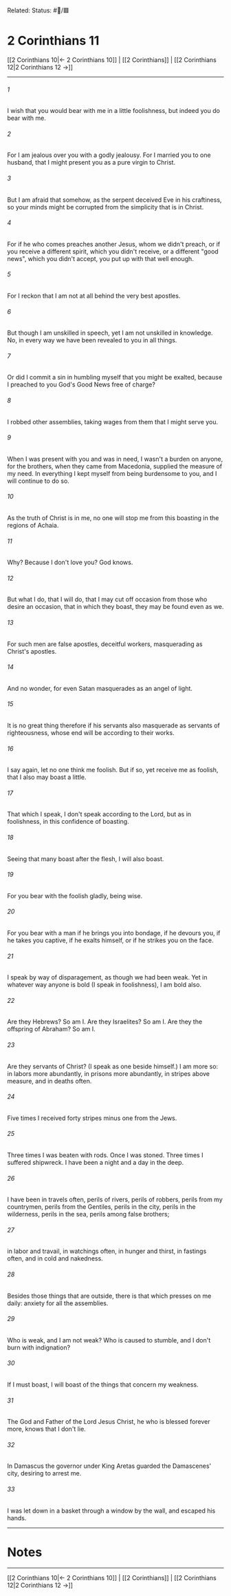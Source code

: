 Related:
Status: #📖/🟥
# 2 Corinthians 11

[[2 Corinthians 10|← 2 Corinthians 10]] | [[2 Corinthians]] | [[2 Corinthians 12|2 Corinthians 12 →]]
***



###### 1 
I wish that you would bear with me in a little foolishness, but indeed you do bear with me. 

###### 2 
For I am jealous over you with a godly jealousy. For I married you to one husband, that I might present you as a pure virgin to Christ. 

###### 3 
But I am afraid that somehow, as the serpent deceived Eve in his craftiness, so your minds might be corrupted from the simplicity that is in Christ. 

###### 4 
For if he who comes preaches another Jesus, whom we didn't preach, or if you receive a different spirit, which you didn't receive, or a different "good news", which you didn't accept, you put up with that well enough. 

###### 5 
For I reckon that I am not at all behind the very best apostles. 

###### 6 
But though I am unskilled in speech, yet I am not unskilled in knowledge. No, in every way we have been revealed to you in all things. 

###### 7 
Or did I commit a sin in humbling myself that you might be exalted, because I preached to you God's Good News free of charge? 

###### 8 
I robbed other assemblies, taking wages from them that I might serve you. 

###### 9 
When I was present with you and was in need, I wasn't a burden on anyone, for the brothers, when they came from Macedonia, supplied the measure of my need. In everything I kept myself from being burdensome to you, and I will continue to do so. 

###### 10 
As the truth of Christ is in me, no one will stop me from this boasting in the regions of Achaia. 

###### 11 
Why? Because I don't love you? God knows. 

###### 12 
But what I do, that I will do, that I may cut off occasion from those who desire an occasion, that in which they boast, they may be found even as we. 

###### 13 
For such men are false apostles, deceitful workers, masquerading as Christ's apostles. 

###### 14 
And no wonder, for even Satan masquerades as an angel of light. 

###### 15 
It is no great thing therefore if his servants also masquerade as servants of righteousness, whose end will be according to their works. 

###### 16 
I say again, let no one think me foolish. But if so, yet receive me as foolish, that I also may boast a little. 

###### 17 
That which I speak, I don't speak according to the Lord, but as in foolishness, in this confidence of boasting. 

###### 18 
Seeing that many boast after the flesh, I will also boast. 

###### 19 
For you bear with the foolish gladly, being wise. 

###### 20 
For you bear with a man if he brings you into bondage, if he devours you, if he takes you captive, if he exalts himself, or if he strikes you on the face. 

###### 21 
I speak by way of disparagement, as though we had been weak. Yet in whatever way anyone is bold (I speak in foolishness), I am bold also. 

###### 22 
Are they Hebrews? So am I. Are they Israelites? So am I. Are they the offspring of Abraham? So am I. 

###### 23 
Are they servants of Christ? (I speak as one beside himself.) I am more so: in labors more abundantly, in prisons more abundantly, in stripes above measure, and in deaths often. 

###### 24 
Five times I received forty stripes minus one from the Jews. 

###### 25 
Three times I was beaten with rods. Once I was stoned. Three times I suffered shipwreck. I have been a night and a day in the deep. 

###### 26 
I have been in travels often, perils of rivers, perils of robbers, perils from my countrymen, perils from the Gentiles, perils in the city, perils in the wilderness, perils in the sea, perils among false brothers; 

###### 27 
in labor and travail, in watchings often, in hunger and thirst, in fastings often, and in cold and nakedness. 

###### 28 
Besides those things that are outside, there is that which presses on me daily: anxiety for all the assemblies. 

###### 29 
Who is weak, and I am not weak? Who is caused to stumble, and I don't burn with indignation? 

###### 30 
If I must boast, I will boast of the things that concern my weakness. 

###### 31 
The God and Father of the Lord Jesus Christ, he who is blessed forever more, knows that I don't lie. 

###### 32 
In Damascus the governor under King Aretas guarded the Damascenes' city, desiring to arrest me. 

###### 33 
I was let down in a basket through a window by the wall, and escaped his hands.

---
# Notes


***
[[2 Corinthians 10|← 2 Corinthians 10]] | [[2 Corinthians]] | [[2 Corinthians 12|2 Corinthians 12 →]]
